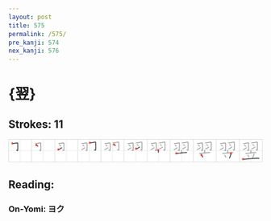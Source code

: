 ```yaml
---
layout: post
title: 575
permalink: /575/
pre_kanji: 574
nex_kanji: 576
---
```


# {翌}

## Strokes: 11

<div class="stroke"><img src="../images/E7BF8C.png" /></div>

## Reading:

### On-Yomi: ヨク
